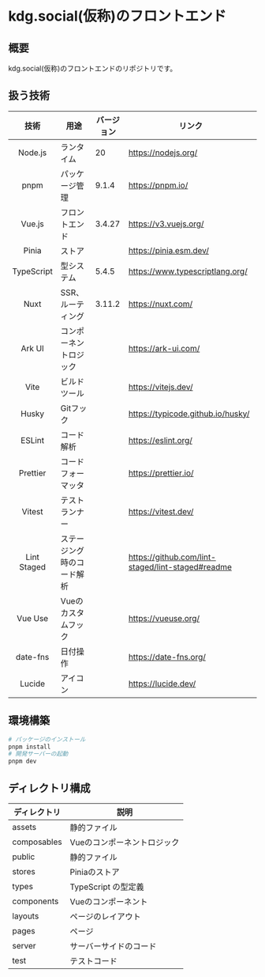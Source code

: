 # kdg.social(仮称)のフロントエンド

## 概要

kdg.social(仮称)のフロントエンドのリポジトリです。

## 扱う技術

|    技術     | 用途                       | バージョン | リンク                                            |
| :---------: | -------------------------- | ---------- | ------------------------------------------------- |
|   Node.js   | ランタイム                 | 20         | https://nodejs.org/                               |
|    pnpm     | パッケージ管理             | 9.1.4      | https://pnpm.io/                                  |
|   Vue.js    | フロントエンド             | 3.4.27     | https://v3.vuejs.org/                             |
|    Pinia    | ストア                     |            | https://pinia.esm.dev/                            |
| TypeScript  | 型システム                 | 5.4.5      | https://www.typescriptlang.org/                   |
|    Nuxt     | SSR、ルーティング          | 3.11.2     | https://nuxt.com/                                 |
|   Ark UI    | コンポーネントロジック     |            | https://ark-ui.com/                               |
|    Vite     | ビルドツール               |            | https://vitejs.dev/                               |
|    Husky    | Gitフック                  |            | https://typicode.github.io/husky/                 |
|   ESLint    | コード解析                 |            | https://eslint.org/                               |
|  Prettier   | コードフォーマッタ         |            | https://prettier.io/                              |
|   Vitest    | テストランナー             |            | https://vitest.dev/                               |
| Lint Staged | ステージング時のコード解析 |            | https://github.com/lint-staged/lint-staged#readme |
|   Vue Use   | Vueのカスタムフック        |            | https://vueuse.org/                               |
|  date-fns   | 日付操作                   |            | https://date-fns.org/                             |
|   Lucide    | アイコン                   |            | https://lucide.dev/                               |

## 環境構築

```bash
# パッケージのインストール
pnpm install
# 開発サーバーの起動
pnpm dev
```

## ディレクトリ構成

| ディレクトリ | 説明                        |
| ------------ | --------------------------- |
| assets       | 静的ファイル                |
| composables  | Vueのコンポーネントロジック |
| public       | 静的ファイル                |
| stores       | Piniaのストア               |
| types        | TypeScript の型定義         |
| components   | Vueのコンポーネント         |
| layouts      | ページのレイアウト          |
| pages        | ページ                      |
| server       | サーバーサイドのコード      |
| test         | テストコード                |
